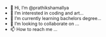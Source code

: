 - 👋 Hi, I’m @prathikshamallya
- 👀 I’m interested in coding and art...
- 🌱 I’m currently learning bachelors degree...
- 💞️ I’m looking to collaborate on ...
- 📫 How to reach me ...

<!---
prathikshamallya/prathikshamallya is a ✨ special ✨ repository because its `README.md` (this file) appears on your GitHub profile.
You can click the Preview link to take a look at your changes.
--->
